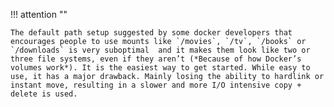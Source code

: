 !!! attention ""

    The default path setup suggested by some docker developers that encourages people to use mounts like `/movies`, `/tv`, `/books` or `/downloads` is very suboptimal  and it makes them look like two or three file systems, even if they aren’t (*Because of how Docker’s volumes work*). It is the easiest way to get started. While easy to use, it has a major drawback. Mainly losing the ability to hardlink or instant move, resulting in a slower and more I/O intensive copy + delete is used.

